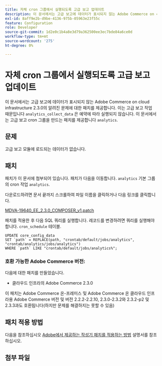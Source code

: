 ```yaml
---
title: 자체 cron 그룹에서 실행되도록 고급 보고 업데이트
description: 이 문서에서는 고급 보고에 데이터가 표시되지 않는 Adobe Commerce on cloud infrastructure 2.3.0의 알려진 문제에 대한 패치를 제공합니다. 고급 보고 작업 'analytics_collect_data'가 일정에 따라 실행되지 않기 때문입니다. 이 문서에서는 고급 보고 cron 그룹 'analytics'를 만드는 패치를 제공합니다.
exl-id: 8aff9e2b-d9be-4136-975b-05963e23f55c
feature: Configuration
role: Developer
source-git-commit: 1d2e0c1b4a8e3d79a362500ee3ec7bde84a6ce0d
workflow-type: tm+mt
source-wordcount: '275'
ht-degree: 0%

---
```


# 자체 cron 그룹에서 실행되도록 고급 보고 업데이트

이 문서에서는 고급 보고에 데이터가 표시되지 않는 Adobe Commerce on cloud infrastructure 2.3.0의 알려진 문제에 대한 패치를 제공합니다. 이는 고급 보고 작업 때문입니다 `analytics_collect_data` 은 예약에 따라 실행되지 않습니다. 이 문서에서는 고급 보고 cron 그룹을 만드는 패치를 제공합니다 `analytics`.

## 문제

고급 보고 모듈에 로드되는 데이터가 없습니다.

## 패치

패치가 이 문서에 첨부되어 있습니다. 패치가 다음을 이동합니다. `analytics` 기본 그룹의 cron 작업 `analytics`.

다운로드하려면 문서 끝까지 스크롤하여 파일 이름을 클릭하거나 다음 링크를 클릭합니다.

[MDVA-19640\_EE\_2.3.0\_COMPOSER\_v1.patch](assets/MDVA-19640_EE_2.3.0_COMPOSER_v1.patch.zip)

패치를 적용한 후 다음 SQL 쿼리를 실행합니다. 레코드를 변경하려면 쿼리를 실행해야 합니다. `cron_schedule` 테이블.

```
UPDATE core_config_data
SET `path` = REPLACE(path, "crontab/default/jobs/analytics", "crontab/analytics/jobs/analytics")
WHERE `path` LIKE "crontab/default/jobs/analytics%";
```

### 호환 가능한 Adobe Commerce 버전:

다음에 대한 패치를 만들었습니다.

* 클라우드 인프라의 Adobe Commerce 2.3.0

이 패치는 Adobe Commerce 온-프레미스 및 Adobe Commerce 온 클라우드 인프라용 Adobe Commerce 버전 및 버전 2.2.2-2.2.10, 2.3.0-2.3.2와 2.3.2-p2 및 2.3.3과도 호환됩니다(하지만 문제를 해결하지는 못할 수 있음)

## 패치 적용 방법

다음을 참조하십시오 [Adobe에서 제공하는 작성기 패치를 적용하는 방법](/help/how-to/general/how-to-apply-a-composer-patch-provided-by-magento.md) 설명서를 참조하십시오.

## 첨부 파일
